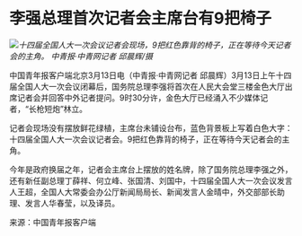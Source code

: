 # 李强总理首次记者会主席台有9把椅子

![](https://inews.gtimg.com/om_bt/OGh5EB2DufzwlBCVJmEInEBKsPPQw7T7tvvyumWC6cYEIAA/1000)_十四届全国人大一次会议记者会现场，9把红色靠背的椅子，正在等待今天记者会的主角。
中青报·中青网记者 邱晨辉/摄_

中国青年报客户端北京3月13日电（中青报·中青网记者
邱晨辉）3月13日上午十四届全国人大一次会议闭幕后，国务院总理李强将首次在人民大会堂三楼金色大厅出席记者会并回答中外记者提问。9时30分许，金色大厅已经涌入不少媒体记者，“长枪短炮”林立。

记者会现场没有摆放鲜花绿植，主席台未铺设台布，蓝色背景板上写着白色大字：十四届全国人大一次会议记者会。9把红色靠背的椅子，正在等待今天记者会的主角。

今年是政府换届之年，记者会主席台上摆放的姓名牌，除了国务院总理李强之外，还有新任副总理丁薛祥、何立峰、张国清、刘国中，十四届全国人大一次会议发言人王超，全国人大常委会办公厅新闻局局长、新闻发言人金晴中，外交部部长助理、发言人华春莹，以及译员。

来源：中国青年报客户端


